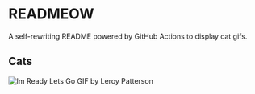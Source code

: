 # READMEOW

A self-rewriting README powered by GitHub Actions to display cat gifs.

## Cats

![Im Ready Lets Go GIF by Leroy Patterson](https://media1.giphy.com/media/CjmvTCZf2U3p09Cn0h/200.gif?cid=9acd02daipvopof75h3sildy9xnde0vpeugi7otpi4f9v78g&ep=v1_gifs_search&rid=200.gif&ct=g)
